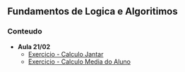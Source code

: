 ## Fundamentos de Logica e Algoritimos

### Conteudo
- **Aula 21/02**
    - [Exercicio - Calculo Jantar](1°%20Semestre/Fundamentos%20de%20Logica%20e%20Algoritimos/21-02/calculoJantar.html)
    - [Exercicio - Calculo Media do Aluno](1°%20Semestre/Fundamentos%20de%20Logica%20e%20Algoritimos/21-02/mediaAluno.html)
